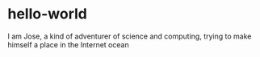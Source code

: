 # hello-world

I am Jose, a kind of adventurer of science and computing, trying to make himself a place in the Internet ocean
